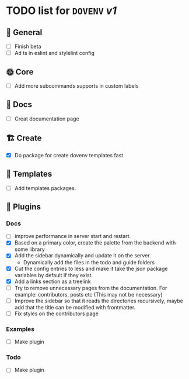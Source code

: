 # **TODO** list for `DOVENV` _v1_

## 🌈 General

- [ ] Finish beta
- [ ] Ad ts in eslint and stylelint config

## 🌞 Core

- [ ] Add more subcommands supports in custom labels

## 📖 Docs

- [ ] Creat documentation page

## 🏗️ Create

- [x] Do package for create dovenv templates fast

## 🎨 Templates

- [ ] Add templates packages.

## 🔌 Plugins

### Docs

- [ ] improve performance in server start and restart.
- [x] Based on a primary color, create the palette from the backend with some library
- [x] Add the sidebar dynamically and update it on the server.
  - Dynamically add the files in the todo and guide folders
- [x] Cut the config entries to less and make it take the json package variables by default if they exist.
- [x] Add a links section as a treelink
- [ ] Try to remove unnecessary pages from the documentation. For example: contributors, posts etc (This may not be necessary)
- [ ] Improve the sidebar so that it reads the directories recursively, maybe add that the title can be modified with frontmatter.
- [ ] Fix styles on the contributors page

### Examples

- [ ] Make plugin

### Todo

- [ ] Make plugin
